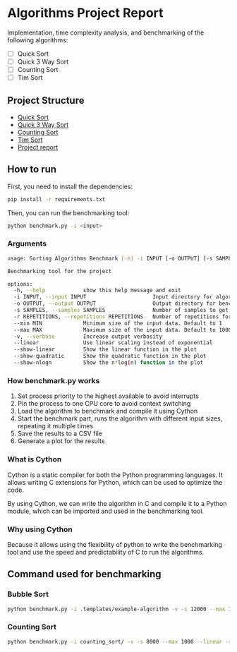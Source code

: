 # Algorithms Project Report

Implementation, time complexity analysis, and benchmarking of the following algorithms:

- [ ] Quick Sort
- [ ] Quick 3 Way Sort
- [ ] Counting Sort
- [ ] Tim Sort

## Project Structure

- [Quick Sort](/quick_sort)
- [Quick 3 Way Sort](/quick_3_way_sort)
- [Counting Sort](/counting_sort)
- [Tim Sort](/tim_sort)
- [Project report](/docs)

## How to run

First, you need to install the dependencies:

```bash
pip install -r requirements.txt
```

Then, you can run the benchmarking tool:
```bash
python benchmark.py -i <input>
```

### Arguments

```bash
usage: Sorting Algorithms Benchmark [-h] -i INPUT [-o OUTPUT] [-s SAMPLES] [-r REPETITIONS] [--min MIN] [--max MAX] [-v] [--linear] [--show-linear] [--show-quadratic] [--show-nlogn]

Benchmarking tool for the project

options:
  -h, --help            show this help message and exit
  -i INPUT, --input INPUT                     Input directory for algorithm inputs
  -o OUTPUT, --output OUTPUT                  Output directory for benchmark results
  -s SAMPLES, --samples SAMPLES               Number of samples to get
  -r REPETITIONS, --repetitions REPETITIONS   Number of repetitions for each input length to run
  --min MIN             Minimum size of the input data. Default to 1
  --max MAX             Maximum size of the input data. Default to 10000
  -v, --verbose         Increase output verbosity
  --linear              Use linear scaling instead of exponential
  --show-linear         Show the linear function in the plot
  --show-quadratic      Show the quadratic function in the plot
  --show-nlogn          Show the n*log(n) function in the plot
```

### How benchmark.py works

1. Set process priority to the highest available to avoid interrupts
2. Pin the process to one CPU core to avoid context switching
3. Load the algorithm to benchmark and compile it using Cython
4. Start the benchmark part, runs the algorithm with different input sizes, repeating it multiple times
5. Save the results to a CSV file
6. Generate a plot for the results

### What is Cython

Cython is a static compiler for both the Python programming languages.
It allows writing C extensions for Python, which can be used to optimize the code.

By using Cython, we can write the algorithm in C and compile it to a Python module, 
which can be imported and used in the benchmarking tool.

### Why using Cython

Because it allows using the flexibility of python to write the benchmarking tool 
and use the speed and predictability of C to run the algorithms.


## Command used for benchmarking

### Bubble Sort

```bash
python benchmark.py -i .templates/example-algorithm -v -s 12000 --max 12100 --linear -r 32 --show-quadratic --show-nlogn
```

### Counting Sort

```bash
python benchmark.py -i counting_sort/ -v -s 8000 --max 1000 --linear -r 32 --show-nlogn --show-linear
```